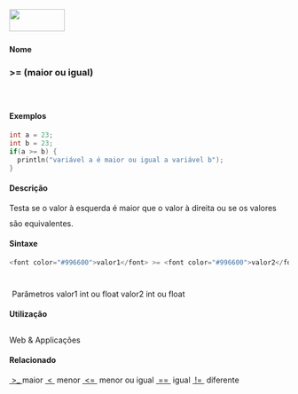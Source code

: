 <img height="40" src="../images/1pix.gif" width="100"/>
<img height="1" src="../images/1pix.gif" width="20"/>
<img height="1" src="../images/1pix.gif" width="555"/>

#### Nome
### >= (maior ou igual)
<img height="25" src="../images/1pix.gif" width="1"/>

#### Exemplos

```pde
int a = 23; 
int b = 23; 
if(a >= b) { 
  println("variável a é maior ou igual a variável b"); 
} 

```

#### Descrição
Testa se o valor à
esquerda é maior que o valor à direita ou se os valores são equivalentes.
<img height="25" src="../images/1pix.gif" width="1"/>

#### Sintaxe
```pde
<font color="#996600">valor1</font> >= <font color="#996600">valor2</font>
            
```
<img height="25" src="../images/1pix.gif" width="1"/>
Parâmetros
valor1
int ou float
valor2
int ou float
<img height="25" src="../images/1pix.gif" width="1"/>

#### Utilização

	
Web & Applicações
<img height="25" src="../images/1pix.gif" width="1"/>

#### Relacionado
[ ](inequality)[>_ ](greaterthan)
maior
[ < ](lessthan)
menor
[ <= ](lessthanorequalto)
menor
ou igual
[ == ](equality)
igual
[ != ](inequality)
diferente
